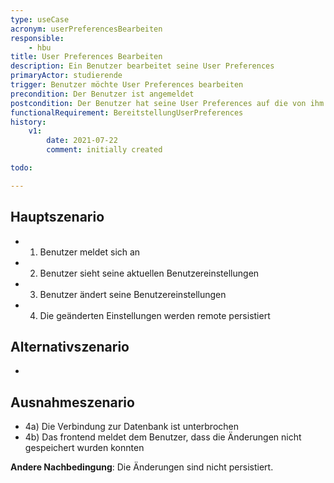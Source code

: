 ```yaml
---
type: useCase
acronym: userPreferencesBearbeiten
responsible: 
    - hbu
title: User Preferences Bearbeiten
description: Ein Benutzer bearbeitet seine User Preferences
primaryActor: studierende
trigger: Benutzer möchte User Preferences bearbeiten
precondition: Der Benutzer ist angemeldet
postcondition: Der Benutzer hat seine User Preferences auf die von ihm gewünschten Einstellungen gesetzt (Einstellungen sind persistiert)
functionalRequirement: BereitstellungUserPreferences
history:
    v1:
        date: 2021-07-22
        comment: initially created

todo:

---
```



## Hauptszenario

* 1) Benutzer meldet sich an
* 2) Benutzer sieht seine aktuellen Benutzereinstellungen
* 3) Benutzer ändert seine Benutzereinstellungen 
* 4) Die geänderten Einstellungen werden remote persistiert

## Alternativszenario

-

## Ausnahmeszenario 

* 4a) Die Verbindung zur Datenbank ist unterbrochen
* 4b) Das frontend meldet dem Benutzer, dass die Änderungen nicht gespeichert wurden konnten

**Andere Nachbedingung**: Die Änderungen sind nicht persistiert.
